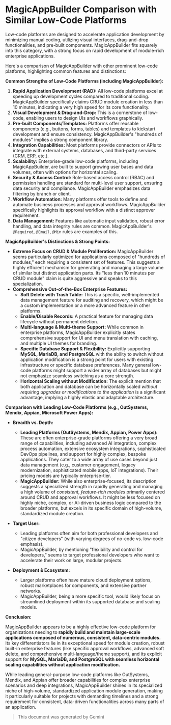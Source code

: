 # MagicAppBuilder Comparison with Similar Low-Code Platforms

Low-code platforms are designed to accelerate application development by minimizing manual coding, utilizing visual interfaces, drag-and-drop functionalities, and pre-built components. MagicAppBuilder fits squarely into this category, with a strong focus on rapid development of module-rich enterprise applications.

Here's a comparison of MagicAppBuilder with other prominent low-code platforms, highlighting common features and distinctions:

**Common Strengths of Low-Code Platforms (including MagicAppBuilder):**

1.  **Rapid Application Development (RAD):** All low-code platforms excel at speeding up development cycles compared to traditional coding. MagicAppBuilder specifically claims CRUD module creation in less than 10 minutes, indicating a very high speed for its core functionality.
2.  **Visual Development & Drag-and-Drop:** This is a cornerstone of low-code, enabling users to design UIs and workflows graphically.
3.  **Pre-built Components/Templates:** Platforms offer reusable components (e.g., buttons, forms, tables) and templates to kickstart development and ensure consistency. MagicAppBuilder's "hundreds of modules" implies a strong component library.
4.  **Integration Capabilities:** Most platforms provide connectors or APIs to integrate with external systems, databases, and third-party services (CRM, ERP, etc.).
5.  **Scalability:** Enterprise-grade low-code platforms, including MagicAppBuilder, are built to support growing user bases and data volumes, often with options for horizontal scaling.
6.  **Security & Access Control:** Role-based access control (RBAC) and permission handling are standard for multi-level user support, ensuring data security and compliance. MagicAppBuilder emphasizes data filtering by branch or client.
7.  **Workflow Automation:** Many platforms offer tools to define and automate business processes and approval workflows. MagicAppBuilder specifically highlights its approval workflow with a distinct approver requirement.
8.  **Data Management:** Features like automatic input validation, robust error handling, and data integrity rules are common. MagicAppBuilder's `@Required`, `@Email`, `@Min` rules are examples of this.

**MagicAppBuilder's Distinctions & Strong Points:**

* **Extreme Focus on CRUD & Module Proliferation:** MagicAppBuilder seems particularly optimized for applications composed of "hundreds of modules," each requiring a consistent set of features. This suggests a highly efficient mechanism for generating and managing a large volume of similar but distinct application parts. Its "less than 10 minutes per CRUD module" claim is quite aggressive and speaks to this specialization.
* **Comprehensive Out-of-the-Box Enterprise Features:**
    * **Soft Delete with Trash Table:** This is a specific, well-implemented data management feature for auditing and recovery, which might be a custom implementation or a more advanced feature in other platforms.
    * **Enable/Disable Records:** A practical feature for managing data lifecycle without permanent deletion.
    * **Multi-language & Multi-theme Support:** While common in enterprise platforms, MagicAppBuilder explicitly states comprehensive support for UI and menu translation with caching, and multiple UI themes for branding.
    * **Specific Database Support & Flexibility:** Explicitly supporting **MySQL, MariaDB, and PostgreSQL** with the ability to switch without application modification is a strong point for users with existing infrastructure or specific database preferences. Many general low-code platforms might support a wider array of databases but might not emphasize seamless switching as a core strength.
    * **Horizontal Scaling without Modification:** The explicit mention that both application and database can be horizontally scaled *without requiring upgrades or modifications to the application* is a significant advantage, implying a highly elastic and adaptable architecture.

**Comparison with Leading Low-Code Platforms (e.g., OutSystems, Mendix, Appian, Microsoft Power Apps):**

* **Breadth vs. Depth:**
    * **Leading Platforms (OutSystems, Mendix, Appian, Power Apps):** These are often enterprise-grade platforms offering a very broad range of capabilities, including advanced AI integration, complex process automation, extensive ecosystem integrations, sophisticated DevOps pipelines, and support for highly complex, bespoke applications. They cater to a wide array of use cases beyond just data management (e.g., customer engagement, legacy modernization, sophisticated mobile apps, IoT integrations). Their pricing models are typically enterprise-tier.
    * **MagicAppBuilder:** While also enterprise-focused, its description suggests a specialized strength in rapidly generating and managing a high volume of *consistent, feature-rich modules* primarily centered around CRUD and approval workflows. It might be less focused on highly niche, complex, or AI-driven business logic compared to the broader platforms, but excels in its specific domain of high-volume, standardized module creation.

* **Target User:**
    * Leading platforms often aim for both professional developers and "citizen developers" (with varying degrees of no-code vs. low-code emphasis).
    * MagicAppBuilder, by mentioning "flexibility and control for developers," seems to target professional developers who want to accelerate their work on large, modular projects.

* **Deployment & Ecosystem:**
    * Larger platforms often have mature cloud deployment options, robust marketplaces for components, and extensive partner networks.
    * MagicAppBuilder, being a more specific tool, would likely focus on streamlined deployment within its supported database and scaling models.

**Conclusion:**

MagicAppBuilder appears to be a highly effective low-code platform for organizations needing to **rapidly build and maintain large-scale applications composed of numerous, consistent, data-centric modules.** Its key differentiators lie in its exceptional speed for module creation, robust built-in enterprise features (like specific approval workflows, advanced soft delete, and comprehensive multi-language/theme support), and its explicit support for **MySQL, MariaDB, and PostgreSQL with seamless horizontal scaling capabilities without application modification.**

While leading general-purpose low-code platforms like OutSystems, Mendix, and Appian offer broader capabilities for complex enterprise scenarios and deep integrations, MagicAppBuilder shines in its specialized niche of high-volume, standardized application module generation, making it particularly suitable for projects with demanding timelines and a strong requirement for consistent, data-driven functionalities across many parts of an application.

> This document was generated by Gemini